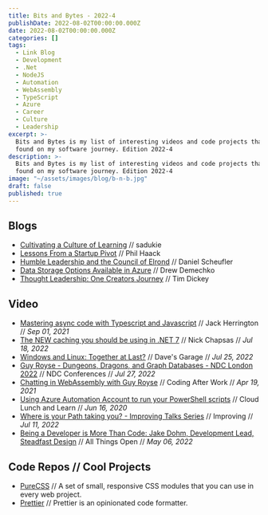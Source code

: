 ```yaml
---
title: Bits and Bytes - 2022-4
publishDate: 2022-08-02T00:00:00.000Z
date: 2022-08-02T00:00:00.000Z
categories: []
tags:
  - Link Blog
  - Development
  - .Net
  - NodeJS
  - Automation
  - WebAssembly
  - TypeScript
  - Azure
  - Career
  - Culture
  - Leadership
excerpt: >-
  Bits and Bytes is my list of interesting videos and code projects that I've
  found on my software journey. Edition 2022-4
description: >-
  Bits and Bytes is my list of interesting videos and code projects that I've
  found on my software journey. Edition 2022-4
image: "~/assets/images/blog/b-n-b.jpg"
draft: false
published: true
---
```


## Blogs

- [Cultivating a Culture of Learning](https://www.sadukie.com/2022/07/26/cultivating-a-culture-of-learning/) // sadukie
- [Lessons From a Startup Pivot](https://haacked.com/archive/2022/07/25/lessons-from-the-pivot/) // Phil Haack
- [Humble Leadership and the Council of Elrond](https://daniel.scheufler.io/2022/07/20/council-of-elrond/) // Daniel Scheufler
- [Data Storage Options Available in Azure](https://www.rubberstampedcode.com/data-storage-options-available-in-azure/) // Drew Demechko
- [Thought Leadership: One Creators Journey](https://improving.com/thoughts/thought-leadership-one-creators-journey--thoughts) // Tim Dickey

## Video

- [Mastering async code with Typescript and Javascript](https://youtu.be/VcOMq3LQtBU) // Jack Herrington // _Sep 01, 2021_
- [The NEW caching you should be using in .NET 7](https://youtu.be/0WvGwOoK-CI) // Nick Chapsas // _Jul 18, 2022_
- [Windows and Linux: Together at Last?](https://youtu.be/clZCrVZH4Gg) // Dave's Garage // _Jul 25, 2022_
- [Guy Royse - Dungeons, Dragons, and Graph Databases - NDC London 2022](https://youtu.be/HqwY_TyxeJw) // NDC Conferences // _Jul 27, 2022_
- [Chatting in WebAssembly with Guy Royse](https://youtu.be/ttDv80rKoJI) // Coding After Work // _Apr 19, 2021_
- [Using Azure Automation Account to run your PowerShell scripts](https://youtu.be/ee2wAhQxGRg) // Cloud Lunch and Learn // _Jun 16, 2020_
- [Where is your Path taking you? - Improving Talks Series](https://youtu.be/pVUipjhSdmE) // Improving // _Jul 11, 2022_
- [Being a Developer is More Than Code: Jake Dohm, Development Lead, Steadfast Design](https://youtu.be/5cUQOEEc-og) // All Things Open // _May 06, 2022_

## Code Repos // Cool Projects

- [PureCSS](https://github.com/pure-css/pure) // A set of small, responsive CSS modules that you can use in every web project.
- [Prettier](https://github.com/prettier/prettier) // Prettier is an opinionated code formatter.
